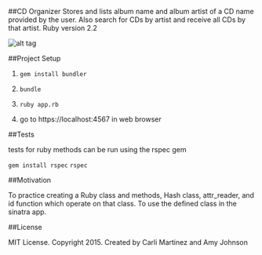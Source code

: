 ##CD Organizer
  Stores and lists album name and album artist of a CD name provided by the user. Also search for CDs by artist and receive all CDs by that artist.
  Ruby version 2.2

![alt tag](https://raw.github.com/csmartinez/CD-Organizer/master/screenshot.png)

##Project Setup

1. `gem install bundler`
2.   `bundle`
3.   `ruby app.rb`

4. go to https://localhost:4567 in web browser

##Tests

tests for ruby methods can be run using the rspec gem

  `gem install rspec`
  `rspec`

##Motivation

To practice creating a Ruby class and methods, Hash class, attr_reader, and id function which operate on that class. To use the defined class in the sinatra app.

##License

MIT License. Copyright 2015. Created by Carli Martinez and Amy Johnson
